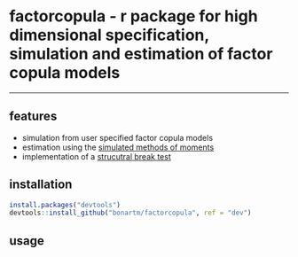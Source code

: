 # factorcopula - r package for high dimensional specification, simulation and estimation of factor copula models
_____
## features
- simulation from user specified factor copula models
- estimation using the [simulated methods of moments](https://pdfs.semanticscholar.org/cc9f/124d25111430f4f2e977869daef6f403e24a.pdf)
- implementation of a [strucutral break test](http://www.wisostat.uni-koeln.de/sites/statistik/abstracts/Manner_Stark_Wied_2017.pdf)


## installation
```R
install.packages("devtools")
devtools::install_github("bonartm/factorcopula", ref = "dev")
````

## usage

